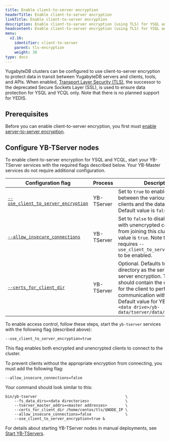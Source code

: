 ```yaml
---
title: Enable client-to-server encryption
headerTitle: Enable client-to-server encryption
linkTitle: Enable client-to-server encryption
description: Enable client-to-server encryption (using TLS) for YSQL and YCQL.
headcontent: Enable client-to-server encryption (using TLS) for YSQL and YCQL.
menu:
  v2.16:
    identifier: client-to-server
    parent: tls-encryption
    weight: 30
type: docs
---
```


YugabyteDB clusters can be configured to use client-to-server encryption to protect data in transit between YugabyteDB servers and clients, tools, and APIs. When enabled, [Transport Layer Security (TLS)](https://en.wikipedia.org/wiki/Transport_Layer_Security), the successor to the deprecated Secure Sockets Layer (SSL), is used to ensure data protection for YSQL and YCQL only. Note that there is no planned support for YEDIS.

## Prerequisites

Before you can enable client-to-server encryption, you first must [enable server-to-server encryption](../server-to-server/).

## Configure YB-TServer nodes

To enable client-to-server encryption for YSQL and YCQL, start your YB-TServer services with the required flags described below. Your YB-Master services do not require additional configuration.

Configuration flag                   | Process    | Description                  |
-------------------------------------|------------|------------------------------|
[`--use_client_to_server_encryption`](../../../reference/configuration/yb-tserver/#use-client-to-server-encryption) | YB-TServer | Set to `true` to enable encryption between the various YugabyteDB clients and the database cluster. Default value is `false`. |
[`--allow_insecure_connections`](../../../reference/configuration/yb-tserver/#allow-insecure-connections) | YB-TServer | Set to `false` to disallow any client with unencrypted communication from joining this cluster. Default value is `true`. Note that this flag requires `--use_client_to_server_encryption` to be enabled. |
[`--certs_for_client_dir`](../../../reference/configuration/yb-tserver/#certs-for-client-dir) | YB-TServer | Optional. Defaults to the same directory as the server-to-server encryption. This directory should contain the configuration for the client to perform TLS communication with the cluster. Default value for YB-TServer is `<data drive>/yb-data/tserver/data/certs` |

To enable access control, follow these steps, start the `yb-tserver` services with the following flag (described above):

```output
--use_client_to_server_encryption=true
```

This flag enables both encrypted and unencrypted clients to connect to the cluster.

To prevent clients without the appropriate encryption from connecting, you must add the following flag:

```output
--allow_insecure_connections=false
```

Your command should look similar to this:

```output
bin/yb-tserver                                       \
    --fs_data_dirs=<data directories>                \
    --tserver_master_addrs=<master addresses>        \
    --certs_for_client_dir /home/centos/tls/$NODE_IP \
    --allow_insecure_connections=false               \
    --use_client_to_server_encryption=true &
```

For details about starting YB-TServer nodes in manual deployments, see [Start YB-TServers](../../../deploy/manual-deployment/start-tservers/).
